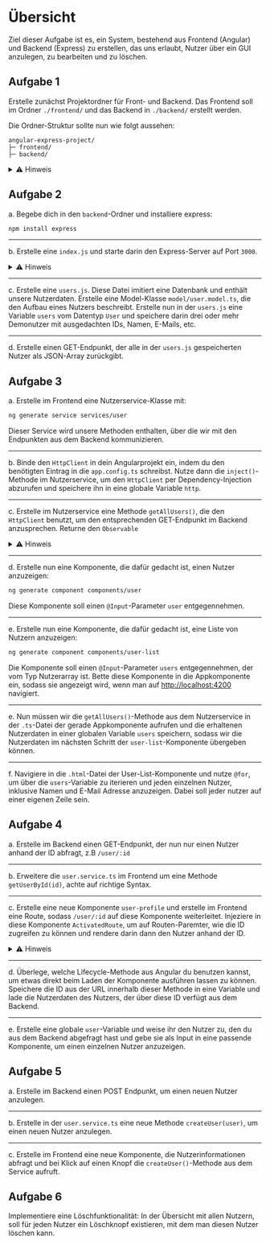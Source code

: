 # Übersicht

Ziel dieser Aufgabe ist es, ein System, bestehend aus Frontend (Angular) und Backend (Express) zu erstellen, das uns erlaubt, Nutzer über ein GUI anzulegen, zu bearbeiten und zu löschen.

## Aufgabe 1

Erstelle zunächst Projektordner für Front- und Backend. Das Frontend soll im Ordner `./frontend/` und das Backend in `./backend/` erstellt werden.

Die Ordner-Struktur sollte nun wie folgt aussehen:

```
angular-express-project/
├─ frontend/
├─ backend/
```

<details>
    <summary>⚠️ Hinweis</summary>
    Erstelle den Frontend-Ordner mit `ng new frontend`, damit automatisch alle Angular-Dateien erstellt werden.
</details>

## Aufgabe 2

a. Begebe dich in den `backend`-Ordner und installiere express:

```bash
npm install express
```

---

b. Erstelle eine `index.js` und starte darin den Express-Server auf Port `3000`.

<details>
    <summary>⚠️ Hinweis</summary>
    Erstelle zunächst eine Variable `app`, weise ihr den richtigen Wert zu und rufe dann die `listen`-Methode darauf auf.
</details>

---

c. Erstelle eine `users.js`. Diese Datei imitiert eine Datenbank und enthält unsere Nutzerdaten. Erstelle eine Model-Klasse `model/user.model.ts`, die den Aufbau eines Nutzers beschreibt. Erstelle nun in der `users.js` eine Variable `users` vom Datentyp `User` und speichere darin drei oder mehr Demonutzer mit ausgedachten IDs, Namen, E-Mails, etc.

---

d. Erstelle einen GET-Endpunkt, der alle in der `users.js` gespeicherten Nutzer als JSON-Array zurückgibt.

## Aufgabe 3

a. Erstelle im Frontend eine Nutzerservice-Klasse mit:

```bash
ng generate service services/user
```

Dieser Service wird unsere Methoden enthalten, über die wir mit den Endpunkten aus dem Backend kommunizieren.

---

b. Binde den `HttpClient` in dein Angularprojekt ein, indem du den benötigten Eintrag in die `app.config.ts` schreibst. Nutze dann die `inject()`-Methode im Nutzerservice, um den `HttpClient` per Dependency-Injection abzurufen und speichere ihn in eine globale Variable `http`.

---

c. Erstelle im Nutzerservice eine Methode `getAllUsers()`, die den `HttpClient` benutzt, um den entsprechenden GET-Endpunkt im Backend anzusprechen. Returne den `Observable`

<details>
    <summary>⚠️ Hinweis</summary>
    Eventuell müssen CORS-Einstellungen im Backend verändert werden, damit Angular auf die Endpunkte zugreifen kann.
</details>

---

d. Erstelle nun eine Komponente, die dafür gedacht ist, einen Nutzer anzuzeigen:

```bash
ng generate component components/user
```

Diese Komponente soll einen `@Input`-Parameter `user` entgegennehmen.

---

e. Erstelle nun eine Komponente, die dafür gedacht ist, eine Liste von Nutzern anzuzeigen:

```bash
ng generate component components/user-list
```

Die Komponente soll einen `@Input`-Parameter `users` entgegennehmen, der vom Typ Nutzerarray ist. Bette diese Komponente in die Appkomponente ein, sodass sie angezeigt wird, wenn man auf [http://localhost:4200](http://localhost:4200) navigiert.

---

e. Nun müssen wir die `getAllUsers()`-Methode aus dem Nutzerservice in der `.ts`-Datei der gerade Appkomponente aufrufen und die erhaltenen Nutzerdaten in einer globalen Variable `users` speichern, sodass wir die Nutzerdaten im nächsten Schritt der `user-list`-Komponente übergeben können.

---

f. Navigiere in die `.html`-Datei der User-List-Komponente und nutze `@for`, um über die `users`-Variable zu iterieren und jeden einzelnen Nutzer, inklusive Namen und E-Mail Adresse anzuzeigen. Dabei soll jeder nutzer auf einer eigenen Zeile sein.

## Aufgabe 4

a. Erstelle im Backend einen GET-Endpunkt, der nun nur einen Nutzer anhand der ID abfragt, z.B `/user/:id`

---

b. Erweitere die `user.service.ts` im Frontend um eine Methode `getUserById(id)`, achte auf richtige Syntax.

---

c. Erstelle eine neue Komponente `user-profile` und erstelle im Frontend eine Route, sodass `/user/:id` auf diese Komponente weiterleitet. Injeziere in diese Komponente `ActivatedRoute`, um auf Routen-Paremter, wie die ID zugreifen zu können und rendere darin dann den Nutzer anhand der ID.

<details>
    <summary>⚠️ Hinweis</summary>
    `router-outlet` nicht vergessen
</details>

---

d. Überlege, welche Lifecycle-Methode aus Angular du benutzen kannst, um etwas direkt beim Laden der Komponente ausführen lassen zu können. Speichere die ID aus der URL innerhalb dieser Methode in eine Variable und lade die Nutzerdaten des Nutzers, der über diese ID verfügt aus dem Backend.

---

e. Erstelle eine globale `user`-Variable und weise ihr den Nutzer zu, den du aus dem Backend abgefragt hast und gebe sie als Input in eine passende Komponente, um einen einzelnen Nutzer anzuzeigen.

## Aufgabe 5

a. Erstelle im Backend einen POST Endpunkt, um einen neuen Nutzer anzulegen.

---

b. Erstelle in der `user.service.ts` eine neue Methode `createUser(user)`, um einen neuen Nutzer anzulegen.

---

c. Erstelle im Frontend eine neue Komponente, die Nutzerinformationen abfragt und bei Klick auf einen Knopf die `createUser()`-Methode aus dem Service aufruft.

## Aufgabe 6

Implementiere eine Löschfunktionalität: In der Übersicht mit allen Nutzern, soll für jeden Nutzer ein Löschknopf existieren, mit dem man diesen Nutzer löschen kann.
